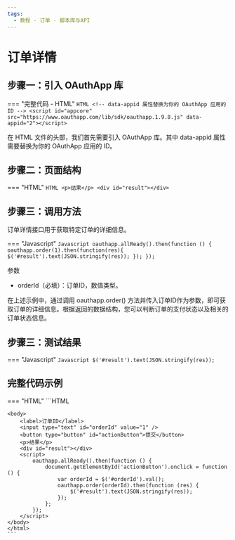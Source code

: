 ```yaml
---
tags:
  - 教程 - 订单 - 脚本库与API
---
```


# 订单详情


## 步骤一：引入 OAuthApp 库
=== "完整代码 - HTML"
    ```HTML
    <!-- data-appid 属性替换为你的 OAuthApp 应用的 ID -->
    <script id="appcore" src="https://www.oauthapp.com/lib/sdk/oauthapp.1.9.8.js" data-appid="2"></script>
    ```

在 HTML 文件的头部，我们首先需要引入 OAuthApp 库。其中 data-appid 属性需要替换为你的 OAuthApp 应用的 ID。


## 步骤二：页面结构
=== "HTML"
    ```HTML
    <p>结果</p>
    <div id="result"></div>
    ```


## 步骤三：调用方法

订单详情接口用于获取特定订单的详细信息。


=== "Javascript"
    ```Javascript
    oauthapp.allReady().then(function () {
        oauthapp.order(1).then(function(res){
            $('#result').text(JSON.stringify(res));
        });
    });
    ```

参数

- orderId（必填）：订单ID，数值类型。

在上述示例中，通过调用 oauthapp.order() 方法并传入订单ID作为参数，即可获取订单的详细信息。根据返回的数据结构，您可以判断订单的支付状态以及相关的订单状态信息。


## 步骤三：测试结果

=== "Javascript"
    ```Javascript
    $('#result').text(JSON.stringify(res));
    ```




## 完整代码示例

=== "HTML"
    ```HTML
    <!DOCTYPE html>
    <html>
    <head>
        <meta charset="UTF-8">
        <meta name="viewport" content="width=device-width, initial-scale=1.0">
        <title>order</title>
        <!-- data-appid 属性替换为你的 OAuthApp 应用的 ID -->
        <script id="appcore" src="https://www.oauthapp.com/lib/sdk/oauthapp.1.9.8.js" data-appid="2"></script>
    </head>
    
    <body>
        <label>订单ID</label>
        <input type="text" id="orderId" value="1" />
        <button type="button" id="actionButton">提交</button>
        <p>结果</p>
        <div id="result"></div>
        <script>
            oauthapp.allReady().then(function () {
                document.getElementById('actionButton').onclick = function () {
                    var orderId = $('#orderId').val();
                    oauthapp.order(orderId).then(function (res) {
                        $('#result').text(JSON.stringify(res));
                    });
                };
            });
        </script>
    </body>
    </html>
    ```

